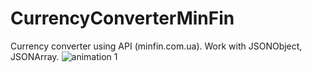 # CurrencyConverterMinFin
Currency converter using API (minfin.com.ua).
Work with JSONObject, JSONArray.
![animation 1](https://user-images.githubusercontent.com/20156577/27996688-7e3bb76e-64f0-11e7-83a5-c4db7dffac0a.gif)

